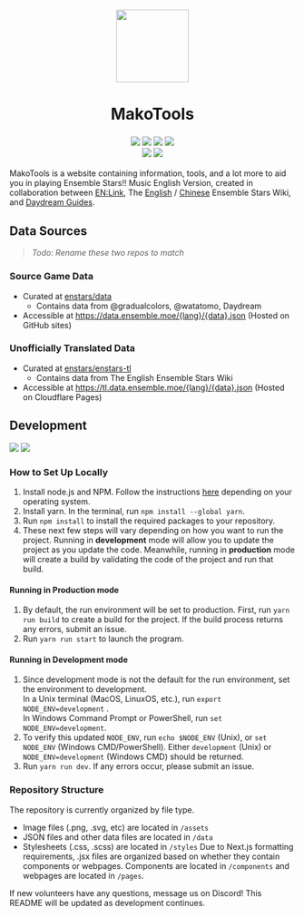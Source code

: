 <h3 align="center">
<img width="128" height="128" src="https://user-images.githubusercontent.com/58155530/178722797-78504a19-19f4-4f4b-a09a-23239854b50d.svg">
</h2>
<H1 align="center">MakoTools</h1>

<h3 align="center"><img src="https://img.shields.io/website?down_color=ed8796&down_message=offline&label=status&logo=vercel&style=for-the-badge&up_color=8aadf4&up_message=online&url=https%3A%2F%2Fstars.ensemble.moe&labelColor=302D41"> <img src="https://img.shields.io/github/checks-status/enstars/makotools/main?color=8bd5ca&label=main&logo=github&style=for-the-badge&labelColor=302D41"> <img src="https://img.shields.io/github/license/enstars/makotools?color=c6a0f6&style=for-the-badge&labelColor=302D41"> <img src="https://img.shields.io/github/issues/enstars/makotools?color=eed49f&logo=github&style=for-the-badge&labelColor=302D41"><br><img src="https://img.shields.io/twitter/follow/enstarseng?color=7dc4e4&label=@enstarseng&logo=twitter&logoColor=fff&style=for-the-badge&labelColor=302D41"> <img src="https://img.shields.io/twitter/follow/enstars_link?color=7dc4e4&label=@Enstars_link&logo=twitter&logoColor=fff&style=for-the-badge&labelColor=302D41"></h3>

MakoTools is a website containing information, tools, and a lot more to aid you in playing Ensemble Stars!! Music English Version, created in collaboration between <a href="https://twitter.com/enstars_link" target="_blank">EN:Link</a>, The <a href="https://ensemble-stars.fandom.com" target="_blank">English</a> / <a href="https://ensemblestars.huijiwiki.com" target="_blank">Chinese</a> Ensemble Stars Wiki, and <a href="https://twitter.com/DaydreamGuides" target="_blank">Daydream Guides</a>.

## Data Sources
> *Todo: Rename these two repos to match*

### Source Game Data
- Curated at [enstars/data](https://github.com/enstars/data)
  - Contains data from @gradualcolors, @watatomo, Daydream
- Accessible at https://data.ensemble.moe/{lang}/{data}.json (Hosted on GitHub sites)

### Unofficially Translated Data
- Curated at [enstars/enstars-tl](https://github.com/enstars/enstars-tl)
  - Contains data from The English Ensemble Stars Wiki
- Accessible at https://tl.data.ensemble.moe/{lang}/{data}.json (Hosted on Cloudflare Pages)

## Development
<img src="https://img.shields.io/github/checks-status/enstars/makotools/development?color=8bd5ca&label=dev&logo=github&style=for-the-badge&labelColor=302D41"> <img src="https://img.shields.io/website?down_color=ed8796&down_message=offline&label=dev%20status&logo=vercel&style=for-the-badge&up_color=8aadf4&up_message=online&url=https%3A%2F%2Fstars.ensemble.moe&labelColor=302D41">

### How to Set Up Locally
1. Install node.js and NPM. Follow the instructions [here](https://docs.npmjs.com/cli/v8/configuring-npm/install) depending on your operating system.
2. Install yarn. In the terminal, run `npm install --global yarn`.
3. Run `npm install` to install the required packages to your repository.
4. These next few steps will vary depending on how you want to run the project. Running in **development** mode will allow you to update the project as you update the code. Meanwhile, running in **production** mode will create a build by validating the code of the project and run that build.

#### Running in Production mode
1. By default, the run environment will be set to production. First, run `yarn run build` to create a build for the project. If the build process returns any errors, submit an issue.
2. Run `yarn run start` to launch the program.

#### Running in Development mode
1. Since development mode is not the default for the run environment, set the environment to development.<br />
In a Unix terminal (MacOS, LinuxOS, etc.), run `export NODE_ENV=development` . <br />
In Windows Command Prompt or PowerShell, run `set NODE_ENV=development`.
2. To verify this updated `NODE_ENV`, run `echo $NODE_ENV` (Unix), or `set NODE_ENV` (Windows CMD/PowerShell). Either `development` (Unix) or `NODE_ENV=development` (Windows CMD) should be returned.
3. Run `yarn run dev`. If any errors occur, please submit an issue.


### Repository Structure
The repository is currently organized by file type.
- Image files (.png, .svg, etc) are located in `/assets`
- JSON files and other data files are located in `/data`
- Stylesheets (.css, .scss) are located in `/styles`
Due to Next.js formatting requirements, .jsx files are organized based on whether they contain components or webpages. Components are located in `/components` and webpages are located in `/pages`.

If new volunteers have any questions, message us on Discord! This README will be updated as development continues.
